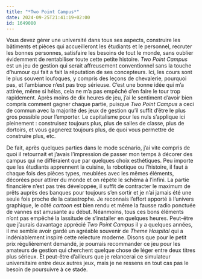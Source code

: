 ```yaml
---
title: "*Two Point Campus*"
date: 2024-09-25T21:41:19+02:00
id: 1649080
---
```


Vous devez gérer une université dans tous ses aspects, construire les bâtiments et pièces qui accueilleront les étudiants et le personnel, recruter les bonnes personnes, satisfaire les besoins de tout le monde, sans oublier évidemment de rentabiliser toute cette petite histoire. *Two Point Campus* est un jeu de gestion qui serait affreusement conventionnel sans la touche d’humour qui fait a fait la réputation de ses concepteurs. Ici, les cours sont le plus souvent loufoques, y compris des leçons de chevalerie, pourquoi pas, et l’ambiance n’est pas trop sérieuse. C’est une bonne idée qui m’a attirée, même si hélas, cela ne m’a pas empêché d’en faire le tour trop rapidement. Après moins de dix heures de jeu, j’ai le sentiment d’avoir bien compris comment gagner chaque partie, puisque *Two Point Campus* a ceci de commun avec la majorité des jeux de gestion qu’il suffit d’être le plus gros possible pour l’emporter. Le capitalisme pour les nuls s’applique ici pleinement : construisez toujours plus, plus de salles de classe, plus de dortoirs, et vous gagnerez toujours plus, de quoi vous permettre de construire plus, etc.

De fait, après quelques parties dans le mode scénario, j’ai vite compris de quoi il retournait et j’avais l’impression de passer mon temps à décorer des campus qui ne différaient que par quelques choix esthétiques. Peu importe que les étudiants apprennent la cuisine, la robotique ou l’histoire, il faut à chaque fois des pièces types, meublées avec les mêmes éléments, décorées pour attirer du monde et on répète le schéma à l’infini. La partie financière n’est pas très développée, il suffit de contracter le maximum de prêts auprès des banques pour toujours s’en sortir et je n’ai jamais été une seule fois proche de la catastrophe. Je reconnais l’effort apporté à l’univers graphique, le côté *cartoon* est bien rendu et même la fausse radio ponctuée de vannes est amusante au début. Néanmoins, tous ces bons éléments n’ont pas empêché la lassitude de s’installer en quelques heures. Peut-être que j’aurais davantage apprécié *Two Point Campus* il y a quelques années, il me semble avoir gardé un agréable souvenir de *Theme Hospital* qui a indéniablement inspiré cette relecture moderne. Disons que pour le petit prix régulièrement demandé, je pourrais recommander ce jeu pour les amateurs de gestion qui cherchent quelque chose de léger entre deux titres plus sérieux. Et peut-être d’ailleurs que je relancerai ce simulateur universitaire entre deux autres jeux, mais je ne ressens en tout cas pas le besoin de poursuivre à ce stade. 
